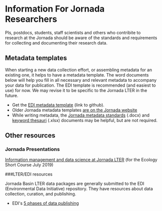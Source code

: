 # Information For Jornada Researchers 

PIs, postdocs, students, staff scientists and others who contribite to research at the Jornada should be aware of the standards and requirements for collecting and documenting their research data.


## Metadata templates

When starting a new data collection effort, or assembling metadata for an existing one, it helps to have a metadata template. The word documents below will help you fill in all necessary and relevant metadata to accompany your data for publication. The EDI template is recommended (and easiest to use) for now. We may revise it to be specific to the Jornada LTER in the future.

* Get the [EDI metadata template](https://github.com/EDIorg/MetadataTemplates/raw/master/EDI_metadata_template.docx) (link to github).
* Older Jornada metadata templates [are on the Jornada website](https://jornada.nmsu.edu/lter/data/documentation)
* While writing metadata, the [Jornada metadata standards](https://github.com/jornada-im/jrn_metadata_standards/raw/master/JRN_metadata_standards.docx) (.docx) and [keyword thesauri](https://github.com/jornada-im/jrn_metadata_standards/raw/master/keyword_thesauri.xlsx) (.xlsx) documents may be helpful, but are not required.


## Other resources

### Jornada Presentations

[Information management and data science at Jornada LTER](https://drive.google.com/file/d/1As8GnjYl7tkSsCX21X6cLAU_7YtiNZAj/view?usp=sharing) (for the Ecology Short Course July 2019)

###LTER/EDI resources

Jornada Basin LTER data packages are generally submitted to the EDI (Environmental Data Initiative) repository. They have resources about data collection, curation, and publishing.

* EDI's [5 phases of data publishing](https://environmentaldatainitiative.org/resources/five-phases-of-data-publishing/)

